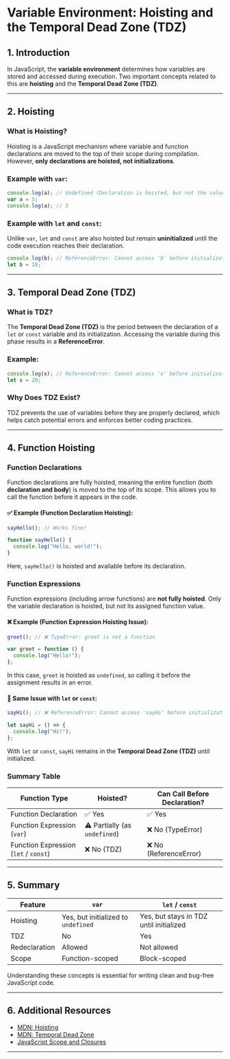 # Variable Environment: Hoisting and the Temporal Dead Zone (TDZ)

## 1. Introduction

In JavaScript, the **variable environment** determines how variables are stored and accessed during execution. Two important concepts related to this are **hoisting** and the **Temporal Dead Zone (TDZ)**.

---

## 2. Hoisting

### What is Hoisting?

Hoisting is a JavaScript mechanism where variable and function declarations are moved to the top of their scope during compilation. However, **only declarations are hoisted, not initializations**.

### Example with `var`:

```js
console.log(a); // Undefined (Declaration is hoisted, but not the value)
var a = 5;
console.log(a); // 5
```

### Example with `let` and `const`:

Unlike `var`, `let` and `const` are also hoisted but remain **uninitialized** until the code execution reaches their declaration.

```js
console.log(b); // ReferenceError: Cannot access 'b' before initialization
let b = 10;
```

---

## 3. Temporal Dead Zone (TDZ)

### What is TDZ?

The **Temporal Dead Zone (TDZ)** is the period between the declaration of a `let` or `const` variable and its initialization. Accessing the variable during this phase results in a **ReferenceError**.

### Example:

```js
console.log(x); // ReferenceError: Cannot access 'x' before initialization
let x = 20;
```

### Why Does TDZ Exist?

TDZ prevents the use of variables before they are properly declared, which helps catch potential errors and enforces better coding practices.

---

## 4. Function Hoisting

### Function Declarations

Function declarations are fully hoisted, meaning the entire function (both **declaration and body**) is moved to the top of its scope. This allows you to call the function before it appears in the code.

#### ✅ Example (Function Declaration Hoisting):

```js
sayHello(); // Works fine!

function sayHello() {
  console.log("Hello, world!");
}
```

Here, `sayHello()` is hoisted and available before its declaration.

### Function Expressions

Function expressions (including arrow functions) are **not fully hoisted**. Only the variable declaration is hoisted, but not its assigned function value.

#### ❌ Example (Function Expression Hoisting Issue):

```js
greet(); // ❌ TypeError: greet is not a function

var greet = function () {
  console.log("Hello!");
};
```

In this case, `greet` is hoisted as `undefined`, so calling it before the assignment results in an error.

#### 🛑 Same Issue with `let` or `const`:

```js
sayHi(); // ❌ ReferenceError: Cannot access 'sayHi' before initialization

let sayHi = () => {
  console.log("Hi!");
};
```

With `let` or `const`, `sayHi` remains in the **Temporal Dead Zone (TDZ)** until initialized.

### Summary Table

| Function Type                         | Hoisted?                      | Can Call Before Declaration? |
| ------------------------------------- | ----------------------------- | ---------------------------- |
| Function Declaration                  | ✅ Yes                        | ✅ Yes                       |
| Function Expression (`var`)           | ⚠️ Partially (as `undefined`) | ❌ No (TypeError)            |
| Function Expression (`let` / `const`) | ❌ No (TDZ)                   | ❌ No (ReferenceError)       |

---

## 5. Summary

| Feature       | `var`                               | `let` / `const`                         |
| ------------- | ----------------------------------- | --------------------------------------- |
| Hoisting      | Yes, but initialized to `undefined` | Yes, but stays in TDZ until initialized |
| TDZ           | No                                  | Yes                                     |
| Redeclaration | Allowed                             | Not allowed                             |
| Scope         | Function-scoped                     | Block-scoped                            |

Understanding these concepts is essential for writing clean and bug-free JavaScript code.

---

## 6. Additional Resources

- [MDN: Hoisting](https://developer.mozilla.org/en-US/docs/Glossary/Hoisting)
- [MDN: Temporal Dead Zone](https://developer.mozilla.org/en-US/docs/Web/JavaScript/Reference/Statements/let#temporal_dead_zone_tdz)
- [JavaScript Scope and Closures](https://developer.mozilla.org/en-US/docs/Web/JavaScript/Closures)

---
